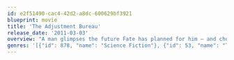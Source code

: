 ```yaml
---
id: e2f51490-cac4-42d2-a8dc-600629bf3921
blueprint: movie
title: 'The Adjustment Bureau'
release_date: '2011-03-03'
overview: "A man glimpses the future Fate has planned for him – and chooses to fight for his own destiny. Battling the powerful Adjustment Bureau across, under and through the streets of New York, he risks his destined greatness to be with the only woman he's ever loved."
genres: '[{"id": 878, "name": "Science Fiction"}, {"id": 53, "name": "Thriller"}, {"id": 10749, "name": "Romance"}]'
---
```

